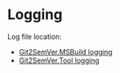 ﻿---
uid: logging
---

# Logging

Log file location:

* [Git2SemVer.MSBuild logging](xref:git2semver-msbuild-logging)
* [Git2SemVer.Tool logging](xref:git2semver-tool-logging)

